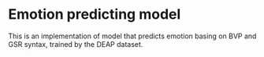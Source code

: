 # Emotion predicting model
This is an implementation of model that predicts emotion basing on BVP and GSR syntax, trained by the DEAP dataset.
